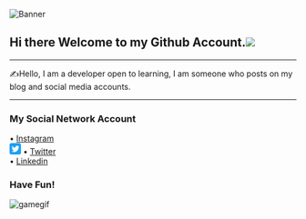 ![Banner](https://lamachinerie.org/wp-content/uploads/2019/06/github.jpg)
## Hi there Welcome to my Github Account.<img src="https://raw.githubusercontent.com/MartinHeinz/MartinHeinz/master/wave.gif" width="30px">
<hr>
✍️Hello, I am a developer open to learning, I am someone who posts on my blog and social media accounts.
<hr>

### My Social Network Account <br>
• [Instagram](https://instagram.com/sybercodev1blog) 
<br>
<img src="https://github.com/edent/SuperTinyIcons/blob/master/images/png/twitter.png" width="20" height="20"> • [Twitter](https://twitter.com/sybercodev1) <br>
• [Linkedin](https://linkedin.com/in/sybercodev1) <br>


### Have Fun!
![gamegif](https://github.com/sybercodev1real/sybercodev1real/blob/main/dino.gif)
